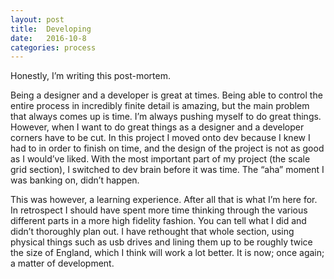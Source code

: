 ```yaml
---
layout: post
title:  Developing 
date:   2016-10-8
categories: process
---
```


Honestly, I’m writing this post-mortem. 

Being a designer and a developer is great at times. Being able to control the entire process in incredibly finite detail is amazing, but the main problem that always comes up is time. I’m always pushing myself to do great things. However, when I want to do great things as a designer and a developer corners have to be cut. In this project I moved onto dev because I knew I had to in order to finish on time, and the design of the project is not as good as I would’ve liked. With the most important part of my project (the scale grid section), I switched to dev brain before it was time. The “aha” moment I was banking on, didn’t happen.

This was however, a learning experience. After all that is what I’m here for. In retrospect I should have spent more time thinking through the various different parts in a more high fidelity fashion. You can tell what I did and didn’t thoroughly plan out. I have rethought that whole section, using physical things such as usb drives and lining them up to be roughly twice the size of England, which I think will work a lot better. It is now; once again; a matter of development. 

